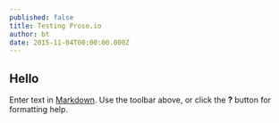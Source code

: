 ```yaml
---
published: false
title: Testing Prose.io
author: bt
date: 2015-11-04T00:00:00.000Z
---
```



## Hello

Enter text in [Markdown](http://daringfireball.net/projects/markdown/). Use the toolbar above, or click the **?** button for formatting help.

